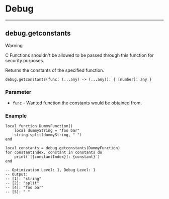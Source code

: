 # Debug
---

## debug.getconstants
> [!Warning]
> C Functions shouldn't be allowed to be passed through this function for security purposes. 

Returns the constants of the specified function.
```luau
debug.getconstants(func: (...any) -> (...any)): { [number]: any }
```

### Parameter
- `func` - Wanted function the constants would be obtained from.
### Example
```luau
local function DummyFunction()
    local dummyString = "foo bar"
    string.split(dummyString, " ")
end

local constants = debug.getconstants(DummyFunction)
for constantIndex, constant in constants do
    print(`[{constantIndex}]: {constant}`)
end

-- Optimization Level: 1, Debug Level: 1
-- Output:
-- [1]: "string"
-- [2]: "split"
-- [4]: "foo bar"
-- [5]: " "
```
